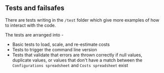## **Tests and failsafes**

There are tests writing in the `/test` folder which give more examples of how to interact with the code.

The tests are arranged into -

* Basic tests to load, scale, and re-estimate costs
* Tests to trigger the command line version
* Tests that validate that errors are thrown correctly if null values, duplicate values, or values that don't have a match between the `Configurations spreadsheet` and `Costs spreadsheet` exist



